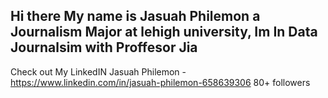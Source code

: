 ## Hi there My name is Jasuah Philemon a Journalism Major at lehigh university, Im In Data Journalsim with Proffesor Jia 
Check out My LinkedIN Jasuah Philemon - https://www.linkedin.com/in/jasuah-philemon-658639306
80+ followers
<!--
**Jasuah/Jasuah** is a ✨ _special_ ✨ repository because its `README.md` (this file) appears on your GitHub profile.

Here are some ideas to get you started:

- 🔭 I’m currently working on ...
- 🌱 I’m currently learning ...
- 👯 I’m looking to collaborate on ...
- 🤔 I’m looking for help with ...
- 💬 Ask me about ...
- 📫 How to reach me: ...
- 😄 Pronouns: ...
- ⚡ Fun fact: ...
-->
